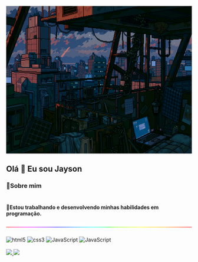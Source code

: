 <img align="center" alt="Imagem estilo Fallout pixelada" width="1000px" height="400px" src="https://github.com/jaysonstn/jaysonstn/blob/main/fallout.gif" />

## Olá 🙏 Eu sou Jayson


<div class="markdown-heading" dir="auto">
    <h3 class="heading-element" dir="auto">
        <font style="vertical-align: inherit;"> 
            <font style="vertical-align: inherit;">
     💫Sobre mim
            </font><br><br>
    </h3>
</div>

<div class="markdown-heading" dir="auto">
    <h4 class="heading-element" dir="auto">
        <font style="vertical-align: inherit;"> 
            <font style="vertical-align: inherit;">
    🌱Estou trabalhando e desenvolvendo minhas habilidades em programação.
            </font>
        </font><br>
    </h4>
</div>



<img align="center" alt="Linha" src="https://raw.githubusercontent.com/jaysonstn/jaysonstn/refs/heads/main/linha.gif" />
<div style="display: inline_block"><br/>
    <img align="center" alt="html5" src="https://img.shields.io/badge/HTML5-E34F26?style=for-the-badge&logo=html5&logoColor=white" />
<img align="center" alt="css3" src="https://img.shields.io/badge/CSS3-1572B6?style=for-the-badge&logo=css3&logoColor=white" />
<img align="center" alt="JavaScript" src="https://img.shields.io/badge/Bootstrap-563D7C?style=for-the-badge&logo=bootstrap&logoColor=white" />    
<img align="center" alt="JavaScript" src="https://img.shields.io/badge/JavaScript-F7DF1E?style=for-the-badge&logo=javascript&logoColor=black" />
    
</div><br/>

<div>
<a href="https://github.com/jaysonstn">
<img loading="lazy" height="180em" src="https://github-readme-stats.vercel.app/api/top-langs/?username=jaysonstn&layout=compact&langs_count=7&theme=dracula"/>
<img loading="lazy" height="180em" src="https://github-readme-stats.vercel.app/api?username=jaysonstn&show_icons=true&theme=dracula&include_all_commits=true&count_private=true"/>
</div>



